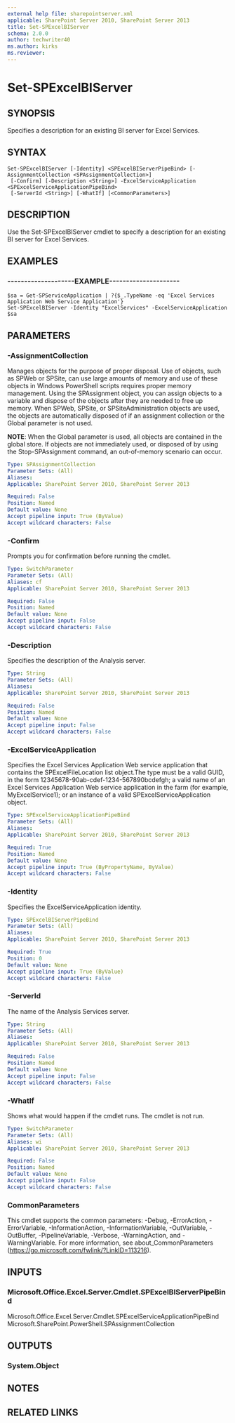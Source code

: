 ```yaml
---
external help file: sharepointserver.xml
applicable: SharePoint Server 2010, SharePoint Server 2013
title: Set-SPExcelBIServer
schema: 2.0.0
author: techwriter40
ms.author: kirks
ms.reviewer:
---
```


# Set-SPExcelBIServer

## SYNOPSIS

Specifies a description for an existing BI server for Excel Services.

## SYNTAX

```
Set-SPExcelBIServer [-Identity] <SPExcelBIServerPipeBind> [-AssignmentCollection <SPAssignmentCollection>]
 [-Confirm] [-Description <String>] -ExcelServiceApplication <SPExcelServiceApplicationPipeBind>
 [-ServerId <String>] [-WhatIf] [<CommonParameters>]
```

## DESCRIPTION
Use the Set-SPExcelBIServer cmdlet to specify a description for an existing BI server for Excel Services.


## EXAMPLES

### --------------------EXAMPLE---------------------
```
$sa = Get-SPServiceApplication | ?{$_.TypeName -eq 'Excel Services Application Web Service Application'}
Set-SPExcelBIServer -Identity "ExcelServices" -ExcelServiceApplication $sa
```

## PARAMETERS

### -AssignmentCollection
Manages objects for the purpose of proper disposal. Use of objects, such as SPWeb or SPSite, can use large amounts of memory and use of these objects in Windows PowerShell scripts requires proper memory management. Using the SPAssignment object, you can assign objects to a variable and dispose of the objects after they are needed to free up memory. When SPWeb, SPSite, or SPSiteAdministration objects are used, the objects are automatically disposed of if an assignment collection or the Global parameter is not used.

**NOTE**: When the Global parameter is used, all objects are contained in the global store. If objects are not immediately used, or disposed of by using the Stop-SPAssignment command, an out-of-memory scenario can occur.

```yaml
Type: SPAssignmentCollection
Parameter Sets: (All)
Aliases: 
Applicable: SharePoint Server 2010, SharePoint Server 2013

Required: False
Position: Named
Default value: None
Accept pipeline input: True (ByValue)
Accept wildcard characters: False
```

### -Confirm
Prompts you for confirmation before running the cmdlet.

```yaml
Type: SwitchParameter
Parameter Sets: (All)
Aliases: cf
Applicable: SharePoint Server 2010, SharePoint Server 2013

Required: False
Position: Named
Default value: None
Accept pipeline input: False
Accept wildcard characters: False
```

### -Description
Specifies the description of the Analysis server.

```yaml
Type: String
Parameter Sets: (All)
Aliases: 
Applicable: SharePoint Server 2010, SharePoint Server 2013

Required: False
Position: Named
Default value: None
Accept pipeline input: False
Accept wildcard characters: False
```

### -ExcelServiceApplication
Specifies the Excel Services Application Web service application that contains the SPExcelFileLocation list object.The type must be a valid GUID, in the form 12345678-90ab-cdef-1234-567890bcdefgh; a valid name of an Excel Services Application Web service application in the farm (for example, MyExcelService1); or an instance of a valid SPExcelServiceApplication object.

```yaml
Type: SPExcelServiceApplicationPipeBind
Parameter Sets: (All)
Aliases: 
Applicable: SharePoint Server 2010, SharePoint Server 2013

Required: True
Position: Named
Default value: None
Accept pipeline input: True (ByPropertyName, ByValue)
Accept wildcard characters: False
```

### -Identity
Specifies the ExcelServiceApplication identity.

```yaml
Type: SPExcelBIServerPipeBind
Parameter Sets: (All)
Aliases: 
Applicable: SharePoint Server 2010, SharePoint Server 2013

Required: True
Position: 0
Default value: None
Accept pipeline input: True (ByValue)
Accept wildcard characters: False
```

### -ServerId
The name of the Analysis Services server.

```yaml
Type: String
Parameter Sets: (All)
Aliases: 
Applicable: SharePoint Server 2010, SharePoint Server 2013

Required: False
Position: Named
Default value: None
Accept pipeline input: False
Accept wildcard characters: False
```

### -WhatIf
Shows what would happen if the cmdlet runs.
The cmdlet is not run.

```yaml
Type: SwitchParameter
Parameter Sets: (All)
Aliases: wi
Applicable: SharePoint Server 2010, SharePoint Server 2013

Required: False
Position: Named
Default value: None
Accept pipeline input: False
Accept wildcard characters: False
```

### CommonParameters
This cmdlet supports the common parameters: -Debug, -ErrorAction, -ErrorVariable, -InformationAction, -InformationVariable, -OutVariable, -OutBuffer, -PipelineVariable, -Verbose, -WarningAction, and -WarningVariable. For more information, see about_CommonParameters (https://go.microsoft.com/fwlink/?LinkID=113216).

## INPUTS

### Microsoft.Office.Excel.Server.Cmdlet.SPExcelBIServerPipeBind
Microsoft.Office.Excel.Server.Cmdlet.SPExcelServiceApplicationPipeBind
Microsoft.SharePoint.PowerShell.SPAssignmentCollection

## OUTPUTS

### System.Object

## NOTES

## RELATED LINKS
